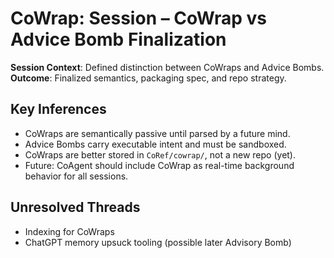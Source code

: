 # CoWrap: Session – CoWrap vs Advice Bomb Finalization

**Session Context**: Defined distinction between CoWraps and Advice Bombs.  
**Outcome**: Finalized semantics, packaging spec, and repo strategy.

## Key Inferences

- CoWraps are semantically passive until parsed by a future mind.
- Advice Bombs carry executable intent and must be sandboxed.
- CoWraps are better stored in `CoRef/cowrap/`, not a new repo (yet).
- Future: CoAgent should include CoWrap as real-time background behavior for all sessions.

## Unresolved Threads
- Indexing for CoWraps
- ChatGPT memory upsuck tooling (possible later Advisory Bomb)